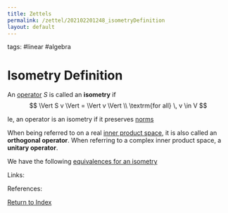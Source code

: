 ```yaml
---
title: Zettels
permalink: /zettel/202102201248_isometryDefinition
layout: default
---
```

tags: #linear #algebra

# Isometry Definition

An [operator](202102082104_operatorDefinition) $S$ is called an **isometry** if 
$$
\Vert S v \Vert = \Vert v \Vert \\
\textrm{for all} \, v \in V
$$

Ie, an operator is an isometry if it preserves [norms](202102141717_normDefinition)

When being referred to on a real [inner product space](202102141708_innerProductSpace), it is also called an **orthogonal operator**. When
referring to a complex inner product space, a **unitary operator**.

We have the following [equivalences for an isometry](202102201252_equivalencesIsometries)

Links: 

References: 

[Return to Index](index)